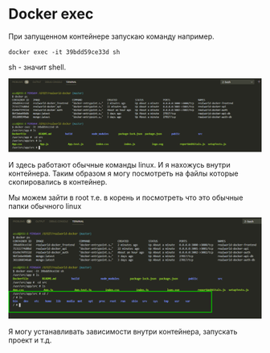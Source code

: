 # Docker exec

При запущенном контейнере запускаю команду например.

```shell
docker exec -it 39bdd59ce33d sh
```

sh - значит shell.

![](img/079.png)

И здесь работают обычные команды linux. И я нахожусь внутри контейнера. Таким образом я могу посмотреть на файлы которые скопировались в контейнер.

Мы можем зайти в root т.е. в корень и посмотреть что это обычные папки обычного linux

![](img/080.png)

Я могу устанавливать зависимости внутри контейнера, запускать проект и т.д.
